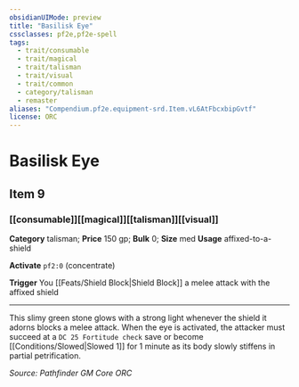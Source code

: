 ```yaml
---
obsidianUIMode: preview
title: "Basilisk Eye"
cssclasses: pf2e,pf2e-spell
tags:
  - trait/consumable
  - trait/magical
  - trait/talisman
  - trait/visual
  - trait/common
  - category/talisman
  - remaster
aliases: "Compendium.pf2e.equipment-srd.Item.vL6AtFbcxbipGvtf"
license: ORC
---
```

# Basilisk Eye
## Item 9
### [[consumable]][[magical]][[talisman]][[visual]]

**Category** talisman; 
**Price** 150 gp; 
**Bulk** 0; **Size** med
**Usage** affixed-to-a-shield

**Activate** `pf2:0` (concentrate)

**Trigger** You [[Feats/Shield Block|Shield Block]] a melee attack with the affixed shield

* * *

This slimy green stone glows with a strong light whenever the shield it adorns blocks a melee attack. When the eye is activated, the attacker must succeed at a `DC 25 Fortitude check` save or become [[Conditions/Slowed|Slowed 1]] for 1 minute as its body slowly stiffens in partial petrification.

*Source: Pathfinder GM Core*
*ORC*